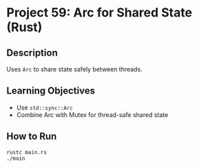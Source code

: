# Project 59: Arc for Shared State (Rust)

## Description
Uses `Arc` to share state safely between threads.

## Learning Objectives
- Use `std::sync::Arc`
- Combine Arc with Mutex for thread-safe shared state

## How to Run
```
rustc main.rs
./main
```
